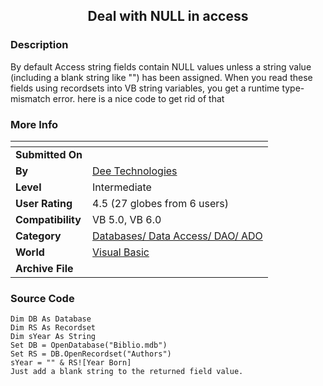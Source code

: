 ﻿<div align="center">

## Deal with NULL in access


</div>

### Description

By default Access string fields contain NULL values unless a string value (including a blank string like "") has been assigned. When you read these fields using recordsets into VB string variables, you get a runtime type-mismatch error. here is a nice code to get rid of that
 
### More Info
 


<span>             |<span>
---                |---
**Submitted On**   |
**By**             |[Dee Technologies](https://github.com/Planet-Source-Code/PSCIndex/blob/master/ByAuthor/dee-technologies.md)
**Level**          |Intermediate
**User Rating**    |4.5 (27 globes from 6 users)
**Compatibility**  |VB 5\.0, VB 6\.0
**Category**       |[Databases/ Data Access/ DAO/ ADO](https://github.com/Planet-Source-Code/PSCIndex/blob/master/ByCategory/databases-data-access-dao-ado__1-6.md)
**World**          |[Visual Basic](https://github.com/Planet-Source-Code/PSCIndex/blob/master/ByWorld/visual-basic.md)
**Archive File**   |[](https://github.com/Planet-Source-Code/dee-technologies-deal-with-null-in-access__1-30410/archive/master.zip)





### Source Code

```
Dim DB As Database
Dim RS As Recordset
Dim sYear As String
Set DB = OpenDatabase("Biblio.mdb")
Set RS = DB.OpenRecordset("Authors")
sYear = "" & RS![Year Born]
Just add a blank string to the returned field value.
```

